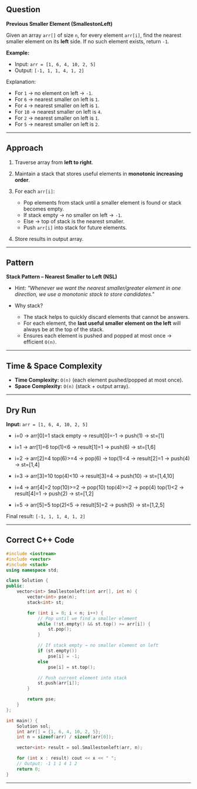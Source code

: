 ## Question

**Previous Smaller Element (SmallestonLeft)**

Given an array `arr[]` of size `n`, for every element `arr[i]`, find the nearest smaller element on its **left** side. If no such element exists, return `-1`.

**Example:**

* Input: `arr = [1, 6, 4, 10, 2, 5]`
* Output: `[-1, 1, 1, 4, 1, 2]`

Explanation:

* For `1` → no element on left → `-1`.
* For `6` → nearest smaller on left is `1`.
* For `4` → nearest smaller on left is `1`.
* For `10` → nearest smaller on left is `4`.
* For `2` → nearest smaller on left is `1`.
* For `5` → nearest smaller on left is `2`.

---

## Approach

1. Traverse array from **left to right**.
2. Maintain a stack that stores useful elements in **monotonic increasing order**.
3. For each `arr[i]`:

   * Pop elements from stack until a smaller element is found or stack becomes empty.
   * If stack empty → no smaller on left → `-1`.
   * Else → top of stack is the nearest smaller.
   * Push `arr[i]` into stack for future elements.
4. Store results in output array.

---

## Pattern

**Stack Pattern – Nearest Smaller to Left (NSL)**

* Hint: *"Whenever we want the nearest smaller/greater element in one direction, we use a monotonic stack to store candidates."*
* Why stack?

  * The stack helps to quickly discard elements that cannot be answers.
  * For each element, the **last useful smaller element on the left** will always be at the top of the stack.
  * Ensures each element is pushed and popped at most once → efficient `O(n)`.

---

## Time & Space Complexity

* **Time Complexity:** `O(n)` (each element pushed/popped at most once).
* **Space Complexity:** `O(n)` (stack + output array).

---

## Dry Run

**Input:** `arr = [1, 6, 4, 10, 2, 5]`

* i=0 → arr\[0]=1
  stack empty → result\[0]=-1 → push(1) → st=\[1]

* i=1 → arr\[1]=6
  top(1)<6 → result\[1]=1 → push(6) → st=\[1,6]

* i=2 → arr\[2]=4
  top(6)>=4 → pop(6) → top(1)<4 → result\[2]=1 → push(4) → st=\[1,4]

* i=3 → arr\[3]=10
  top(4)<10 → result\[3]=4 → push(10) → st=\[1,4,10]

* i=4 → arr\[4]=2
  top(10)>=2 → pop(10)
  top(4)>=2 → pop(4)
  top(1)<2 → result\[4]=1 → push(2) → st=\[1,2]

* i=5 → arr\[5]=5
  top(2)<5 → result\[5]=2 → push(5) → st=\[1,2,5]

Final result: `[-1, 1, 1, 4, 1, 2]`

---

## Correct C++ Code

```cpp
#include <iostream>
#include <vector>
#include <stack>
using namespace std;

class Solution {
public:
    vector<int> Smallestonleft(int arr[], int n) {
        vector<int> pse(n);
        stack<int> st;

        for (int i = 0; i < n; i++) {
            // Pop until we find a smaller element
            while (!st.empty() && st.top() >= arr[i]) {
                st.pop();
            }

            // If stack empty → no smaller element on left
            if (st.empty())
                pse[i] = -1;
            else
                pse[i] = st.top();

            // Push current element into stack
            st.push(arr[i]);
        }

        return pse;
    }
};

int main() {
    Solution sol;
    int arr[] = {1, 6, 4, 10, 2, 5};
    int n = sizeof(arr) / sizeof(arr[0]);

    vector<int> result = sol.Smallestonleft(arr, n);

    for (int x : result) cout << x << " ";
    // Output: -1 1 1 4 1 2
    return 0;
}
```

---


